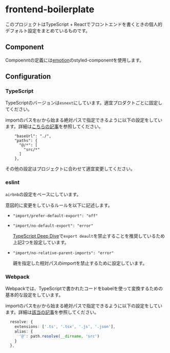 # frontend-boilerplate

このプロジェクトはTypeScript + Reactでフロントエンドを書くときの個人的デフォルト設定をまとめているものです。

## Component

Compoenntの定義には[emotion](https://emotion.sh/docs/introduction)のstyled-componentを使用します。

## Configuration

### TypeScript

TypeScriptのバージョンは`esnext`にしています。適宜プロダクトごとに固定してください。

importのパスを`@/`から始まる絶対パスで指定できるように以下の設定をしています。詳細は[こちらの記事](https://nametake.github.io/posts/2019/10/07/typescript-absolute-imports/)を参照してください。

```jsonc
    "baseUrl": "./",
    "paths": {
      "@/*": [
        "src/*"
      ]
    },
```

その他の設定はプロジェクトに合わせて適宜変更してください。

### eslint

`airbnb`の設定をベースにしています。

意図的に変更をしているルールを以下に記述します。

-   `"import/prefer-default-export": "off"`

-   `"import/no-default-export": "error"`

    [TypeScript Deep Dive](https://basarat.gitbook.io/typescript/main-1/defaultisbad)で`export deault`を禁止することを推奨しているため上記2つを設定しています。

-   `"import/no-relative-parent-imports": "error"`

    親を指定した相対パスのimportを禁止するために設定しています。


### Webpack

Webpackでは、TypeScriptで書かれたコードをbabelを使って変換するための基本的な設定をしています。

importのパスを`@/`から始まる絶対パスで指定できるように以下の設定をしています。詳細は[該当の記事](https://nametake.github.io/posts/2019/10/07/typescript-absolute-imports/)を参照してください。

```ts
  resolve: {
    extensions: ['.ts', '.tsx', '.js', '.json'],
    alias: {
      '@': path.resolve(__dirname, 'src')
    }
  },
```
